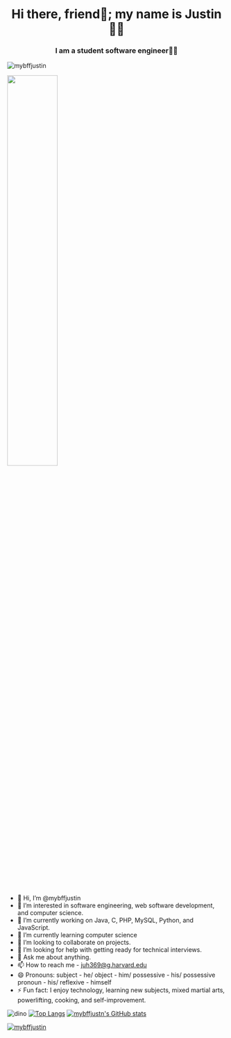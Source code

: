 <h1 align="center">Hi there, friend👋; my name is Justin👨‍💻</h1>
<h3 align="center">I am a student software engineer👨‍🎓</h3>

<p align="left"> <img src="https://komarev.com/ghpvc/?username=mybffjustn&label=Profile%20views&color=A41034&style=for-the-badge" alt="mybffjustin" /> </p>
<img src="https://github-readme-streak-stats.herokuapp.com/?user=mybffjustin&theme=shades-of-purple" width="48%" >

- 👋 Hi, I’m @mybffjustin
- 👀 I’m interested in software engineering, web software development, and computer science.
- 🔭 I’m currently working on Java, C, PHP, MySQL, Python, and JavaScript.
- 🌱 I’m currently learning computer science
- 💞️ I’m looking to collaborate on projects.
- 🤔 I’m looking for help with getting ready for technical interviews.
- 💬 Ask me about anything.
- 📫 How to reach me - juh369@g.harvard.edu
- 😄 Pronouns: subject - he/ object - him/ possessive - his/ possessive pronoun - his/ reflexive - himself
- ⚡ Fun fact: I enjoy technology, learning new subjects, mixed martial arts, powerlifting, cooking, and self-improvement.

<!---
mybffjustn/mybffjustin is a ✨ special ✨ repository because its `README.md` (this file) appears on your GitHub profile.
You can click the Preview link to take a look at your changes.
--->
![dino](https://user-images.githubusercontent.com/105669193/170132808-d2360ee4-139e-4059-a47d-ebf932120ead.gif)
[![Top Langs](https://github-readme-stats.vercel.app/api/top-langs/?username=mybffjustin&theme=shades-of-purple&langs_count=10)](https://github.com/mybffjustin/github-readme-stats)
[![mybffjustn's GitHub stats](https://github-readme-stats.vercel.app/api?username=mybffjustin&count_private=true&show_icons=true&theme=shades-of-purple)](https://github.com/mybffjustin/github-readme-stats)

<p align="left"> <a href="https://github.com/ryo-ma/github-profile-trophy"><img src="https://github-profile-trophy.vercel.app/?username=mybffjustin&theme=dark_lover" alt="mybffjustin" /></a> </p>
